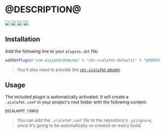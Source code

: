 # @DESCRIPTION@

[![][github-action-badge]][github-action] [![][maven-badge]][maven] [![][steward-badge]][steward]  [![][mergify-badge]][mergify]

## Installation

Add the following line to your `plugins.sbt` file:

```sbt
addSbtPlugin("com.alejandrohdezma" % "sbt-scalafmt-defaults" % "@VERSION@")
```

> You'll also need to provide the [`sbt-scalafmt` plugin](https://github.com/scalameta/sbt-scalafmt). 

## Usage

The included plugin is automatically activated. It will create a `.scalafmt.conf` in your project's root folder with the following content:

```hocon
@SCALAFMT_CONF@
```

> You can add the `.scalafmt.conf` file to the repository's `.gitignore`, since it's going to be automatically re-created on every build.

[github-action]: https://github.com/alejandrohdezma/sbt-scalafmt-defaults/actions
[github-action-badge]: https://img.shields.io/endpoint.svg?url=https%3A%2F%2Factions-badge.atrox.dev%2Falejandrohdezma%2Fsbt-scalafmt-defaults%2Fbadge%3Fref%3Dmaster&style=flat

[maven]: https://search.maven.org/search?q=g:%20com.alejandrohdezma%20AND%20a:sbt-scalafmt-defaults
[maven-badge]: https://maven-badges.herokuapp.com/maven-central/com.alejandrohdezma/sbt-scalafmt-defaults/badge.svg?kill_cache=1

[mergify]: https://mergify.io
[mergify-badge]: https://img.shields.io/endpoint.svg?url=https://gh.mergify.io/badges/alejandrohdezma/sbt-scalafmt-defaults&style=flat

[steward]: https://scala-steward.org
[steward-badge]: https://img.shields.io/badge/Scala_Steward-helping-brightgreen.svg?style=flat&logo=data:image/png;base64,iVBORw0KGgoAAAANSUhEUgAAAA4AAAAQCAMAAAARSr4IAAAAVFBMVEUAAACHjojlOy5NWlrKzcYRKjGFjIbp293YycuLa3pYY2LSqql4f3pCUFTgSjNodYRmcXUsPD/NTTbjRS+2jomhgnzNc223cGvZS0HaSD0XLjbaSjElhIr+AAAAAXRSTlMAQObYZgAAAHlJREFUCNdNyosOwyAIhWHAQS1Vt7a77/3fcxxdmv0xwmckutAR1nkm4ggbyEcg/wWmlGLDAA3oL50xi6fk5ffZ3E2E3QfZDCcCN2YtbEWZt+Drc6u6rlqv7Uk0LdKqqr5rk2UCRXOk0vmQKGfc94nOJyQjouF9H/wCc9gECEYfONoAAAAASUVORK5CYII=
